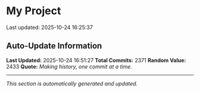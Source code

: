 # My Project


Last updated: 2025-10-24 16:25:37










































































































































































































































































































































































































































































































































































































































































































































































































































































































































































































































































































































































































































































































































































































































































































































































































































































































































































































































































































































































































































































































































































































































































































































































































































































































































































































































































































































































































































































## Auto-Update Information

**Last Updated:** 2025-10-24 16:51:27
**Total Commits:** 2371
**Random Value:** 2433
**Quote:** _Making history, one commit at a time._

---
_This section is automatically generated and updated._